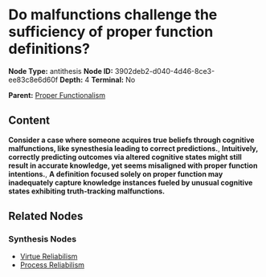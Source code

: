 # Do malfunctions challenge the sufficiency of proper function definitions?

**Node Type:** antithesis
**Node ID:** 3902deb2-d040-4d46-8ce3-ee83c8e6d60f
**Depth:** 4
**Terminal:** No

**Parent:** [Proper Functionalism](proper-functionalism-synthesis-79a5f332-24c7-4d8b-87f2-c4945393895e.md)

## Content

**Consider a case where someone acquires true beliefs through cognitive malfunctions, like synesthesia leading to correct predictions.**, **Intuitively, correctly predicting outcomes via altered cognitive states might still result in accurate knowledge, yet seems misaligned with proper function intentions.**, **A definition focused solely on proper function may inadequately capture knowledge instances fueled by unusual cognitive states exhibiting truth-tracking malfunctions.**

## Related Nodes

### Synthesis Nodes

- [Virtue Reliabilism](virtue-reliabilism-synthesis-3c161798-df78-4f22-b13a-503534b2dd9e.md)
- [Process Reliabilism](process-reliabilism-synthesis-16f96c61-7475-422f-88b3-79b34a70fb97.md)
